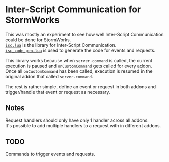 # Inter-Script Communication for StormWorks
This was mostly an experiment to see how well Inter-Script Communication could be done for StormWorks.  
[`isc.lua`](isc.lua) is the library for Inter-Script Communication.  
[`isc_code_gen.lua`](isc_code_gen.lua) is used to generate the code for events and requests.  

This library works because when `server.command` is called, the current execution is paused and `onCustomCommand` gets called for every addon.  
Once all `onCustomCommand` has been called, execution is resumed in the original addon that called `server.command`.  

The rest is rather simple, define an event or request in both addons and trigger/handle that event or request as necessary.  


## Notes
Request handlers should only have only 1 handler across all addons.  
It's possible to add multiple handlers to a request with in different addons.  


## TODO
Commands to trigger events and requests.  
